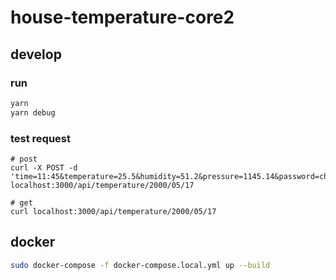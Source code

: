 # house-temperature-core2

## develop

### run

```bash
yarn
yarn debug
```

### test request

```
# post
curl -X POST -d 'time=11:45&temperature=25.5&humidity=51.2&pressure=1145.14&password=chao' localhost:3000/api/temperature/2000/05/17

# get
curl localhost:3000/api/temperature/2000/05/17
```

## docker

```bash
sudo docker-compose -f docker-compose.local.yml up --build
```